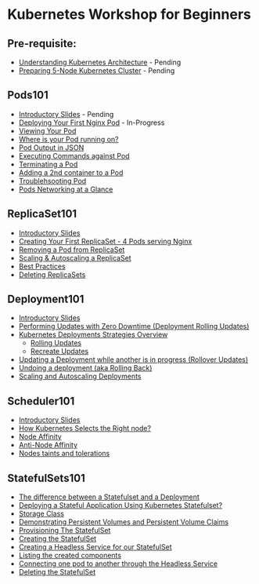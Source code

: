 # Kubernetes Workshop for Beginners

## Pre-requisite:

- [Understanding Kubernetes Architecture]() - Pending
- [Preparing 5-Node Kubernetes Cluster]() - Pending

## Pods101

 - [Introductory Slides]() - Pending
 - [Deploying Your First Nginx Pod](https://github.com/collabnix/dockerlabs/blob/master/kubernetes/workshop/pods101/deploy-your-first-nginx-pod.md) - In-Progress
 - [Viewing Your Pod](https://github.com/collabnix/dockerlabs/blob/master/kubernetes/workshop/pods101/deploy-your-first-nginx-pod.md#viewing-your-pods) 
 - [Where is your Pod running on?](https://github.com/collabnix/dockerlabs/blob/master/kubernetes/workshop/pods101/deploy-your-first-nginx-pod.md#which-node-is-this-pod-running-on)
 - [Pod Output in JSON]()
 - [Executing Commands against Pod](https://github.com/collabnix/dockerlabs/blob/master/kubernetes/workshop/pods101/deploy-your-first-nginx-pod.md#executing-commands-against-pods)
 - [Terminating a Pod](https://github.com/collabnix/dockerlabs/blob/master/kubernetes/workshop/pods101/deploy-your-first-nginx-pod.md#deleting-the-pod)
 - [Adding a 2nd container to a Pod]()
 - [Troublehsooting Pod]()
 - [Pods Networking at a Glance]()

## ReplicaSet101

 - [Introductory Slides]()
 - [Creating Your First ReplicaSet - 4 Pods serving Nginx]()
 - [Removing a Pod from ReplicaSet]()
 - [Scaling & Autoscaling a ReplicaSet]()
 - [Best Practices]()
 - [Deleting ReplicaSets]()
 
 ## Deployment101
 
 - [Introductory Slides]()
 - [Performing Updates with Zero Downtime (Deployment Rolling Updates)]()
 - [Kubernetes Deployments Strategies Overview]()
    - [Rolling Updates]()
    - [Recreate Updates]()
 -  [Updating a Deployment while another is in progress (Rollover Updates)]()
 - [Undoing a deployment (aka Rolling Back)]()
 - [Scaling and Autoscaling Deployments]()

## Scheduler101

 - [Introductory Slides]()
 - [How Kubernetes Selects the Right node?]()
 - [Node Affinity]()
 - [Anti-Node Affinity]()
 - [Nodes taints and tolerations]()
 
 ## StatefulSets101
 
 - [The difference between a Statefulset and a Deployment]()
 - [Deploying a Stateful Application Using Kubernetes Statefulset?]()
 - [Storage Class]()
 - [Demonstrating Persistent Volumes and Persistent Volume Claims]()
 - [Provisioning The StatefulSet]()
 - [Creating the StatefulSet]()
 - [Creating a Headless Service for our StatefulSet]()
 - [Listing the created components]()
 - [Connecting one pod to another through the Headless Service]()
 - [Deleting the StatefulSet]()
